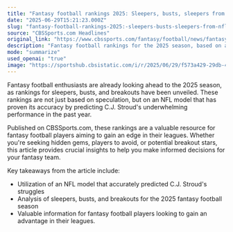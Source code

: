 ```yaml
---
title: "Fantasy football rankings 2025: Sleepers, busts, sleepers from NFL model that knew C.J. Stroud's down year"
date: "2025-06-29T15:21:23.000Z"
slug: "fantasy-football-rankings-2025:-sleepers-busts-sleepers-from-nfl-model-that-knew-c.j.-stroud's-down-year"
source: "CBSSports.com Headlines"
original_link: "https://www.cbssports.com/fantasy/football/news/fantasy-football-rankings-2025-sleepers-busts-breakouts-from-nfl-model-that-knew-c-j-strouds-down-year/"
description: "Fantasy football rankings for the 2025 season, based on an accurate NFL model and published on CBSSports.com, provide valuable insights for players seeking sleepers, busts, and breakout stars to improve their fantasy teams."
mode: "summarize"
used_openai: "true"
image: "https://sportshub.cbsistatic.com/i/r/2025/06/29/f573a429-29db-4a34-bbd5-cdb1016b4034/thumbnail/1200x675/737f83afeb357dac6842e87dc8ddbfb1/dak-prescott-cowboys-imagn.jpg"
---
```


Fantasy football enthusiasts are already looking ahead to the 2025 season, as rankings for sleepers, busts, and breakouts have been unveiled. These rankings are not just based on speculation, but on an NFL model that has proven its accuracy by predicting C.J. Stroud's underwhelming performance in the past year.

Published on CBSSports.com, these rankings are a valuable resource for fantasy football players aiming to gain an edge in their leagues. Whether you're seeking hidden gems, players to avoid, or potential breakout stars, this article provides crucial insights to help you make informed decisions for your fantasy team.

Key takeaways from the article include:

- Utilization of an NFL model that accurately predicted C.J. Stroud's struggles
- Analysis of sleepers, busts, and breakouts for the 2025 fantasy football season
- Valuable information for fantasy football players looking to gain an advantage in their leagues.